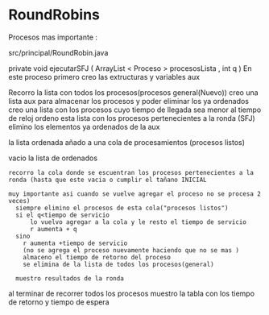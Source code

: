 # RoundRobins
Procesos mas importante :

src/principal/RoundRobin.java

private  void  ejecutarSFJ ( ArrayList < Proceso >  procesosLista , int  q ) 
  En este proceso primero creo las extructuras y variables aux
 
 Recorro la lista con todos los procesos(procesos general(Nuevo))
    creo una lista aux para almacenar los procesos y poder eliminar los ya ordenados
    creo una lista con los procesos cuyo tiempo de llegada sea menor al tiempo de reloj 
    ordeno esta lista con los procesos pertenecientes a la ronda (SFJ)
    elimino los elementos ya ordenados de la aux
    
   la lista ordenada añado a una cola de procesamientos (procesos listos)
   
   vacio la lista de ordenados
    
    recorro la cola donde se escuentran los procesos pertenecientes a la ronda (hasta que este vacia o cumplir el tañano INICIAL 
                                                                                muy importante asi cuando se vuelve agregar el proceso no se procesa 2 veces)
      siempre elimino el procesos de esta cola("procesos listos")
      si el q<tiempo de servicio
          lo vuelvo agregar a la cola y le resto el tiempo de servicio 
          r aumenta + q
      sino
        r aumenta +tiempo de servicio
        (no se agrega el proceso nuevamente haciendo que no se mas )
        almaceno el tiempo de retorno del proceso
        se elimina de la lista de todos los procesos(general)
      
      muestro resultados de la ronda
      
 al terminar de recorrer todos los procesos muestro la tabla con los tiempo de retorno y tiempo de espera
